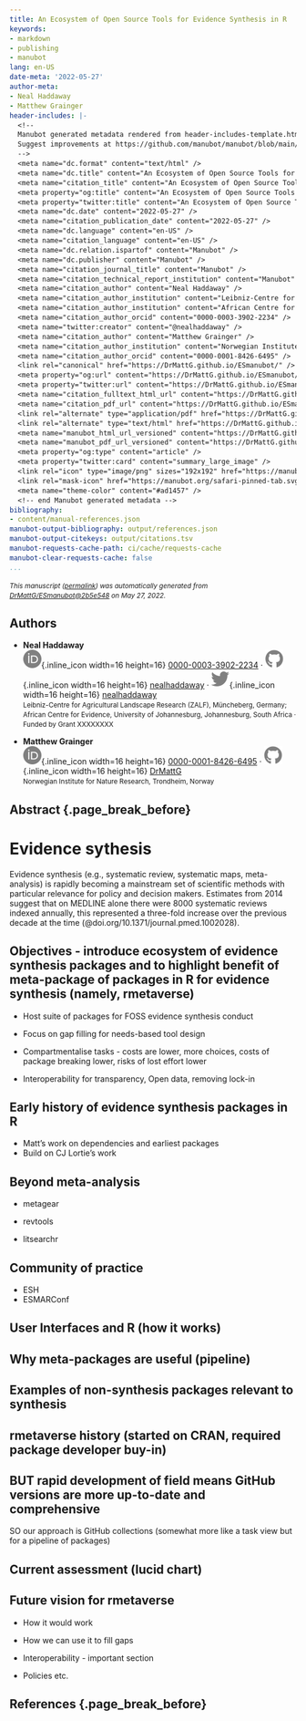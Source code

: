 ```yaml
---
title: An Ecosystem of Open Source Tools for Evidence Synthesis in R
keywords:
- markdown
- publishing
- manubot
lang: en-US
date-meta: '2022-05-27'
author-meta:
- Neal Haddaway
- Matthew Grainger
header-includes: |-
  <!--
  Manubot generated metadata rendered from header-includes-template.html.
  Suggest improvements at https://github.com/manubot/manubot/blob/main/manubot/process/header-includes-template.html
  -->
  <meta name="dc.format" content="text/html" />
  <meta name="dc.title" content="An Ecosystem of Open Source Tools for Evidence Synthesis in R" />
  <meta name="citation_title" content="An Ecosystem of Open Source Tools for Evidence Synthesis in R" />
  <meta property="og:title" content="An Ecosystem of Open Source Tools for Evidence Synthesis in R" />
  <meta property="twitter:title" content="An Ecosystem of Open Source Tools for Evidence Synthesis in R" />
  <meta name="dc.date" content="2022-05-27" />
  <meta name="citation_publication_date" content="2022-05-27" />
  <meta name="dc.language" content="en-US" />
  <meta name="citation_language" content="en-US" />
  <meta name="dc.relation.ispartof" content="Manubot" />
  <meta name="dc.publisher" content="Manubot" />
  <meta name="citation_journal_title" content="Manubot" />
  <meta name="citation_technical_report_institution" content="Manubot" />
  <meta name="citation_author" content="Neal Haddaway" />
  <meta name="citation_author_institution" content="Leibniz-Centre for Agricultural Landscape Research (ZALF), Müncheberg, Germany" />
  <meta name="citation_author_institution" content="African Centre for Evidence, University of Johannesburg, Johannesburg, South Africa" />
  <meta name="citation_author_orcid" content="0000-0003-3902-2234" />
  <meta name="twitter:creator" content="@nealhaddaway" />
  <meta name="citation_author" content="Matthew Grainger" />
  <meta name="citation_author_institution" content="Norwegian Institute for Nature Research, Trondheim, Norway" />
  <meta name="citation_author_orcid" content="0000-0001-8426-6495" />
  <link rel="canonical" href="https://DrMattG.github.io/ESmanubot/" />
  <meta property="og:url" content="https://DrMattG.github.io/ESmanubot/" />
  <meta property="twitter:url" content="https://DrMattG.github.io/ESmanubot/" />
  <meta name="citation_fulltext_html_url" content="https://DrMattG.github.io/ESmanubot/" />
  <meta name="citation_pdf_url" content="https://DrMattG.github.io/ESmanubot/manuscript.pdf" />
  <link rel="alternate" type="application/pdf" href="https://DrMattG.github.io/ESmanubot/manuscript.pdf" />
  <link rel="alternate" type="text/html" href="https://DrMattG.github.io/ESmanubot/v/2b5e5486a1f58824d9c41968a3ff58fea1927305/" />
  <meta name="manubot_html_url_versioned" content="https://DrMattG.github.io/ESmanubot/v/2b5e5486a1f58824d9c41968a3ff58fea1927305/" />
  <meta name="manubot_pdf_url_versioned" content="https://DrMattG.github.io/ESmanubot/v/2b5e5486a1f58824d9c41968a3ff58fea1927305/manuscript.pdf" />
  <meta property="og:type" content="article" />
  <meta property="twitter:card" content="summary_large_image" />
  <link rel="icon" type="image/png" sizes="192x192" href="https://manubot.org/favicon-192x192.png" />
  <link rel="mask-icon" href="https://manubot.org/safari-pinned-tab.svg" color="#ad1457" />
  <meta name="theme-color" content="#ad1457" />
  <!-- end Manubot generated metadata -->
bibliography:
- content/manual-references.json
manubot-output-bibliography: output/references.json
manubot-output-citekeys: output/citations.tsv
manubot-requests-cache-path: ci/cache/requests-cache
manubot-clear-requests-cache: false
...
```







<small><em>
This manuscript
([permalink](https://DrMattG.github.io/ESmanubot/v/2b5e5486a1f58824d9c41968a3ff58fea1927305/))
was automatically generated
from [DrMattG/ESmanubot@2b5e548](https://github.com/DrMattG/ESmanubot/tree/2b5e5486a1f58824d9c41968a3ff58fea1927305)
on May 27, 2022.
</em></small>

## Authors



+ **Neal Haddaway**<br>
    ![ORCID icon](images/orcid.svg){.inline_icon width=16 height=16}
    [0000-0003-3902-2234](https://orcid.org/0000-0003-3902-2234)
    · ![GitHub icon](images/github.svg){.inline_icon width=16 height=16}
    [nealhaddaway](https://github.com/nealhaddaway)
    · ![Twitter icon](images/twitter.svg){.inline_icon width=16 height=16}
    [nealhaddaway](https://twitter.com/nealhaddaway)<br>
  <small>
     Leibniz-Centre for Agricultural Landscape Research (ZALF), Müncheberg, Germany; African Centre for Evidence, University of Johannesburg, Johannesburg, South Africa
     · Funded by Grant XXXXXXXX
  </small>

+ **Matthew Grainger**<br>
    ![ORCID icon](images/orcid.svg){.inline_icon width=16 height=16}
    [0000-0001-8426-6495](https://orcid.org/0000-0001-8426-6495)
    · ![GitHub icon](images/github.svg){.inline_icon width=16 height=16}
    [DrMattG](https://github.com/DrMattG)<br>
  <small>
     Norwegian Institute for Nature Research, Trondheim, Norway
  </small>



## Abstract {.page_break_before}




# Evidence sythesis

Evidence synthesis (e.g., systematic review, systematic maps, meta-analysis) is rapidly becoming a mainstream set of scientific methods with particular relevance for policy and decision makers. Estimates from 2014 suggest that on MEDLINE alone there were 8000 systematic reviews indexed annually, this represented a three-fold increase over the previous decade at the time (@doi.org/10.1371/journal.pmed.1002028). 

## Objectives - introduce ecosystem of evidence synthesis packages and to highlight benefit of meta-package of packages in R for evidence synthesis (namely, rmetaverse)

* Host suite of packages for FOSS evidence synthesis conduct

* Focus on gap filling for needs-based tool design

* Compartmentalise tasks - costs are lower, more choices, costs of package breaking lower, risks of lost effort lower

* Interoperability for transparency, Open data, removing lock-in

## Early history of evidence synthesis packages in R

* Matt’s work on dependencies and earliest packages
* Build on CJ Lortie’s work

## Beyond meta-analysis

* metagear

* revtools

* litsearchr

## Community of practice

* ESH
* ESMARConf

## User Interfaces and R (how it works)

## Why meta-packages are useful (pipeline)

## Examples of non-synthesis packages relevant to synthesis

## rmetaverse history (started on CRAN, required package developer buy-in)

## BUT rapid development of field means GitHub versions are more up-to-date and comprehensive
SO our approach is GitHub collections (somewhat more like a task view but for a pipeline of packages)

## Current assessment (lucid chart)

## Future vision for rmetaverse

* How it would work

* How we can use it to fill gaps

* Interoperability - important section

* Policies etc.



## References {.page_break_before}

<!-- Explicitly insert bibliography here -->
<div id="refs"></div>
